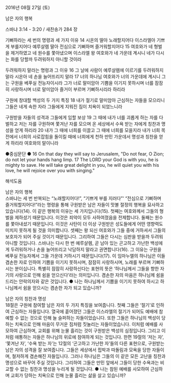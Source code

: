 2016년 08월 27일 (토)

남은 자의 행복



스바냐 3:14 - 3:20 / 새찬송가 284 장


기뻐하라는 세 번의 명령과 세 가지 이유
14 시온의 딸아 노래할지어다 이스라엘아 기쁘게 부를지어다 예루살렘 딸아 전심으로 기뻐하며 즐거워할지어다 15 여호와가 네 형벌을 제거하였고 네 원수를 쫓아냈으며 이스라엘 왕 여호와가 네 가운데 계시니 네가 다시는 화를 당할까 두려워하지 아니할 것이라 

두려워하지 말라는 명령과 그 이유
16 그 날에 사람이 예루살렘에 이르기를 두려워하지 말라 시온아 네 손을 늘어뜨리지 말라 17 너의 하나님 여호와가 너의 가운데에 계시니 그는 구원을 베푸실 전능자이시라 그가 너로 말미암아 기쁨을 이기지 못하시며 너를 잠잠히 사랑하시며 너로 말미암아 즐거이 부르며 기뻐하시리라 하리라 

구원에 창대할 백성의 두 가지 특징
18 내가 절기로 말미암아 근심하는 자들을 모으리니 그들은 네게 속한 자라 그들에게 지워진 짐이 치욕이 되었느니라 

구원받을 자들의 성격과 그들에게 임할 보상
19 그 때에 내가 너를 괴롭게 하는 자를 다 벌하고 저는 자를 구원하며 쫓겨난 자를 모으며 온 세상에서 수욕 받는 자에게 칭찬과 명성을 얻게 하리라 20 내가 그 때에 너희를 이끌고 그 때에 너희를 모을지라 내가 너희 목전에서 너희의 사로잡힘을 돌이킬 때에 너희에게 천하 만민 가운데서 명성과 칭찬을 얻게 하리라 여호와의 말이니라 

●중심문단 ● 16 On that day they will say to Jerusalem, "Do not fear, O Zion; do not let your hands hang limp. 17 The LORD your God is with you, he is mighty to save. He will take great delight in you, he will quiet you with his love, he will rejoice over you with singing."

해석도움





남은 자의 행복  
스바냐는 세 번 반복되는 “노래할지어다!”, “기쁘게 부를 지러다”‘ “전심으로 기뻐하며 즐거워할지어다!”라는 명령을 통해 구원받은 남은 자들이 맛볼 절정의 행복을 묘사하고 있습니다(14). 이 같은 행복의 이유는 세 가지입니다(15). 첫째는 여호와께서 그들의 형벌을 제하셨기 때문입니다. 이것은 죄악이 모두 사하여졌음을 전제합니다. 둘째는 원수를 쫓아내셨기 때문입니다. 이것은 사탄이 더 이상 구원받은 성도들에게 어떤 영향력도 미치지 못하게 될 것을 의미합니다. 셋째는 왕 되신 여호와가 그들 중에 거하셔서 그들의 보호자가 되어 주실 것이기 때문입니다. 그리하여 그들은 다시는 심판을 받을까 두려워 아니할 것입니다. 스바냐는 다시 한 번 예루살렘, 곧 남아 있는 곤고하고 가난한 백성에게 두려워하거나 손을 늘어뜨리고 낙담하지 말라고 권면합니다(16). 그 이유는 구원을 베푸실 전능자께서 그들 가운데 거하시기 때문입니다(17). 이 임마누엘의 하나님은 이들 겸손한 자로 인하여 기쁨을 이기지 못하시며, 잠잠히 사랑하시며, 노래를 부르며 기뻐하시는 분이십니다. 특별히 잠잠히 사랑하신다는 표현의 뜻은 ‘하나님께서 그들을 향한 자기의 사랑으로 인해 쉼을 얻으신다’라는 의미입니다. 겸손한 자의 마음은 하나님께 쉼을 드리는 안락의자와 같은 것입니다. 
● 나는 하나님께서 기쁨을 이기지 못하여 하시고 하나님께서 쉼을 얻으시는 겸손한 자가 되고 있습니까? 

남은 자의 칭찬과 명성  
18절은 구원에 참여할 남은 자의 두 가지 특징을 보여줍니다. 첫째 그들은 ‘절기’로 인하여 근심하는 자들입니다. 열국에 흩어졌던 그들은 이스라엘의 절기가 되어도 예배에 참예할 수 없는 것으로 인해 늘 슬퍼하는 자들이었습니다. 또한 그들은 하나님의 백성이 당하는 치욕으로 인해 마음이 무거운 짐처럼 짓눌리는 자들이었습니다. 이처럼 예배를 사모하여 근심하며, 교회를 위해 눈물 흘리는 것이 구원받은 백성의 심정입니다. 그리고 이처럼 애통하는 자들은 하나님의 위로에 참여하게 되는 것입니다. 한편 19절의 ‘저는 자’, ‘쫓겨난 자’, ‘수욕 받는 자’는 12절의 ‘곤고하고 가난한 자’들의 다른 표현으로, 구원받는 남은 자의 성격을 잘 보여줍니다. 그들은 세상에서 핍박과 따돌림과 모욕을 당한 자들이며, 철저하게 겸손해진 자들입니다. 그러나 하나님은 그들의 이 같은 모든 고난을 칭찬과 명성으로 바꾸어 주실 것입니다. 그리하여 그들은 만민 앞에서 그들이 당한 수욕과는 비교할 수 없는 칭찬과 명성을 누리게 될 것입니다.
● 나는 참된 예배를 사모하여 근심하며 교회가 당하는 치욕으로 인해 눈물 흘리는 삶을 살고 있습니까?